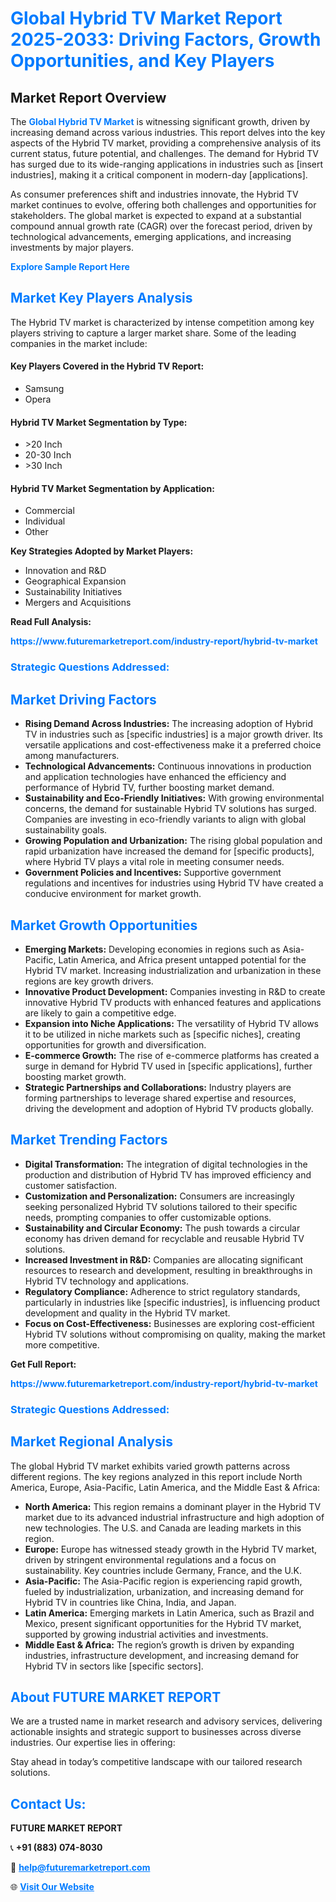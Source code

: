 <h1 style="color: #007BFF;">Global Hybrid TV Market Report 2025-2033: Driving Factors, Growth Opportunities, and Key Players</h1>

<section id="overview">
<h2>Market Report Overview</h2>
<p>The <a href="https://www.futuremarketreport.com/industry-report/hybrid-tv-market" style="color: #007BFF; text-decoration: none;"><strong>Global Hybrid TV Market</strong></a> is witnessing significant growth, driven by increasing demand across various industries. This report delves into the key aspects of the Hybrid TV market, providing a comprehensive analysis of its current status, future potential, and challenges. The demand for Hybrid TV has surged due to its wide-ranging applications in industries such as [insert industries], making it a critical component in modern-day [applications].</p>
<p>As consumer preferences shift and industries innovate, the Hybrid TV market continues to evolve, offering both challenges and opportunities for stakeholders. The global market is expected to expand at a substantial compound annual growth rate (CAGR) over the forecast period, driven by technological advancements, emerging applications, and increasing investments by major players.</p>
</section>

<section id="overview">
<p><a href="https://www.futuremarketreport.com/request-sample/reportId=86054" style="color: #007BFF; text-decoration: none;"><strong>Explore Sample Report Here</strong></a></p>
</section>

<section id="key-players">
<h2 style="color: #007BFF;">Market Key Players Analysis</h2>
<p>The Hybrid TV market is characterized by intense competition among key players striving to capture a larger market share. Some of the leading companies in the market include:</p>
<h4>Key Players Covered in the Hybrid TV Report:</h4>
<ul><li>Samsung</li><li>Opera</li></ul>
<h4>Hybrid TV Market Segmentation by Type:</h4>
<ul><li>&gt;20 Inch</li><li>20-30 Inch</li><li>&gt;30 Inch</li></ul>

<h4>Hybrid TV Market Segmentation by Application:</h4>
<ul><li>Commercial</li><li>Individual</li><li>Other</li></ul>
<p><strong>Key Strategies Adopted by Market Players:</strong></p>
<ul>
<li>Innovation and R&D</li>
<li>Geographical Expansion</li>
<li>Sustainability Initiatives</li>
<li>Mergers and Acquisitions</li>
</ul>
</section>

<section>
<p><strong>Read Full Analysis: </strong></p><a href="https://www.futuremarketreport.com/industry-report/hybrid-tv-market" style="color: #007BFF; text-decoration: none;"><strong>https://www.futuremarketreport.com/industry-report/hybrid-tv-market</strong></a>
<h3 style="color: #007BFF;">Strategic Questions Addressed:</h3>
</section>

<section id="driving-factors">
<h2 style="color: #007BFF;">Market Driving Factors</h2>
<ul>
<li><strong>Rising Demand Across Industries:</strong> The increasing adoption of Hybrid TV in industries such as [specific industries] is a major growth driver. Its versatile applications and cost-effectiveness make it a preferred choice among manufacturers.</li>
<li><strong>Technological Advancements:</strong> Continuous innovations in production and application technologies have enhanced the efficiency and performance of Hybrid TV, further boosting market demand.</li>
<li><strong>Sustainability and Eco-Friendly Initiatives:</strong> With growing environmental concerns, the demand for sustainable Hybrid TV solutions has surged. Companies are investing in eco-friendly variants to align with global sustainability goals.</li>
<li><strong>Growing Population and Urbanization:</strong> The rising global population and rapid urbanization have increased the demand for [specific products], where Hybrid TV plays a vital role in meeting consumer needs.</li>
<li><strong>Government Policies and Incentives:</strong> Supportive government regulations and incentives for industries using Hybrid TV have created a conducive environment for market growth.</li>
</ul>
</section>

<section id="growth-opportunities">
<h2 style="color: #007BFF;">Market Growth Opportunities</h2>
<ul>
<li><strong>Emerging Markets:</strong> Developing economies in regions such as Asia-Pacific, Latin America, and Africa present untapped potential for the Hybrid TV market. Increasing industrialization and urbanization in these regions are key growth drivers.</li>
<li><strong>Innovative Product Development:</strong> Companies investing in R&D to create innovative Hybrid TV products with enhanced features and applications are likely to gain a competitive edge.</li>
<li><strong>Expansion into Niche Applications:</strong> The versatility of Hybrid TV allows it to be utilized in niche markets such as [specific niches], creating opportunities for growth and diversification.</li>
<li><strong>E-commerce Growth:</strong> The rise of e-commerce platforms has created a surge in demand for Hybrid TV used in [specific applications], further boosting market growth.</li>
<li><strong>Strategic Partnerships and Collaborations:</strong> Industry players are forming partnerships to leverage shared expertise and resources, driving the development and adoption of Hybrid TV products globally.</li>
</ul>
</section>

<section id="trending-factors">
<h2 style="color: #007BFF;">Market Trending Factors</h2>
<ul>
<li><strong>Digital Transformation:</strong> The integration of digital technologies in the production and distribution of Hybrid TV has improved efficiency and customer satisfaction.</li>
<li><strong>Customization and Personalization:</strong> Consumers are increasingly seeking personalized Hybrid TV solutions tailored to their specific needs, prompting companies to offer customizable options.</li>
<li><strong>Sustainability and Circular Economy:</strong> The push towards a circular economy has driven demand for recyclable and reusable Hybrid TV solutions.</li>
<li><strong>Increased Investment in R&D:</strong> Companies are allocating significant resources to research and development, resulting in breakthroughs in Hybrid TV technology and applications.</li>
<li><strong>Regulatory Compliance:</strong> Adherence to strict regulatory standards, particularly in industries like [specific industries], is influencing product development and quality in the Hybrid TV market.</li>
<li><strong>Focus on Cost-Effectiveness:</strong> Businesses are exploring cost-efficient Hybrid TV solutions without compromising on quality, making the market more competitive.</li>
</ul>
</section>

<section>
<p><strong>Get Full Report: </strong></p><a href="https://www.futuremarketreport.com/industry-report/hybrid-tv-market" style="color: #007BFF; text-decoration: none;"><strong>https://www.futuremarketreport.com/industry-report/hybrid-tv-market</strong></a>
<h3 style="color: #007BFF;">Strategic Questions Addressed:</h3>
</section>


<section id="regional-analysis">
<h2 style="color: #007BFF;">Market Regional Analysis</h2>
<p>The global Hybrid TV market exhibits varied growth patterns across different regions. The key regions analyzed in this report include North America, Europe, Asia-Pacific, Latin America, and the Middle East & Africa:</p>
<ul>
<li><strong>North America:</strong> This region remains a dominant player in the Hybrid TV market due to its advanced industrial infrastructure and high adoption of new technologies. The U.S. and Canada are leading markets in this region.</li>
<li><strong>Europe:</strong> Europe has witnessed steady growth in the Hybrid TV market, driven by stringent environmental regulations and a focus on sustainability. Key countries include Germany, France, and the U.K.</li>
<li><strong>Asia-Pacific:</strong> The Asia-Pacific region is experiencing rapid growth, fueled by industrialization, urbanization, and increasing demand for Hybrid TV in countries like China, India, and Japan.</li>
<li><strong>Latin America:</strong> Emerging markets in Latin America, such as Brazil and Mexico, present significant opportunities for the Hybrid TV market, supported by growing industrial activities and investments.</li>
<li><strong>Middle East & Africa:</strong> The region’s growth is driven by expanding industries, infrastructure development, and increasing demand for Hybrid TV in sectors like [specific sectors].</li>
</ul>
</section>

<footer>
<h2 style="color: #007BFF;">About FUTURE MARKET REPORT</h2>
<p>We are a trusted name in market research and advisory services, delivering actionable insights and strategic support to businesses across diverse industries. Our expertise lies in offering:</p>

<p>Stay ahead in today’s competitive landscape with our tailored research solutions.</p>

<h2 style="color: #007BFF;">Contact Us:</h2>
<p><strong>FUTURE MARKET REPORT</strong></p>
<p>📞 <strong>+91 (883) 074-8030</strong></p>
<p>📧 <strong><a href="mailto:help@futuremarketreport.com" style="color: #007BFF;">help@futuremarketreport.com</a></strong></p>
<p>🌐 <strong><a href="https://www.futuremarketreport.com/" style="color: #007BFF;">Visit Our Website</a></strong></p>
</footer>